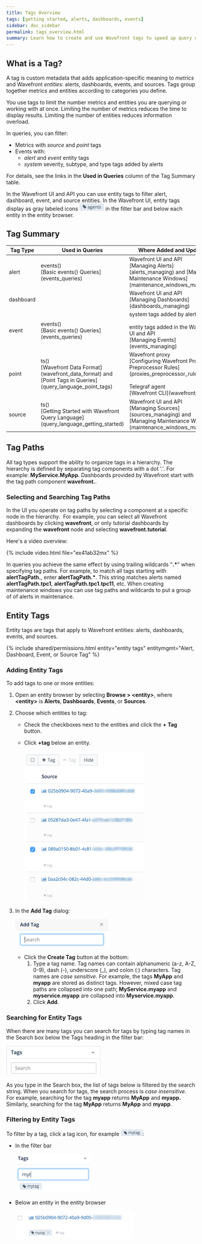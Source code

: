 ```yaml
---
title: Tags Overview
tags: [getting started, alerts, dashboards, events]
sidebar: doc_sidebar
permalink: tags_overview.html
summary: Learn how to create and use Wavefront tags to speed up query display and work with Wavefront entities.
---
```

## What is a Tag?

A tag is custom metadata that adds application-specific meaning to *metrics* and Wavefront *entities*: alerts, dashboards, events, and sources. Tags group together metrics and entities according to categories you define.

You use tags to limit the number metrics and entities you are querying or working with at once. Limiting
the number of metrics reduces the time to display results. Limiting the number of entities reduces information overload.

In queries, you can filter:

-   Metrics with _source_ and _point_ tags
-   Events with:
    - _alert_ and _event_ entity tags
    - _system_ severity, subtype, and type tags added by alerts

For details, see the links in the **Used in Queries** column of the Tag Summary table.

In the Wavefront UI and API you can use entity tags to filter alert, dashboard, event, and source entities. In the Wavefront UI, entity tags display as gray labeled icons ![tag](images/tag.png#inline) in the filter bar and below each entity in the entity browser.

## Tag Summary

<table>
<colgroup>
<col width="20%"/>
<col width="40%"/>
<col width="40%"/>
</colgroup>
<thead>
<tr>
<th>Tag Type</th>
<th>Used in Queries</th>
<th>Where Added and Updated</th>
</tr>
</thead>
<tbody>
<tr>
<td>alert</td>
<td markdown="span">events()<br />
[Basic events() Queries](events_queries)</td>
<td markdown="span">Wavefront UI and API<br />
[Managing Alerts](alerts_managing) and [Managing Maintenance Windows](maintenance_windows_managing)</td>
</tr>
<tr>
<td>dashboard</td>
<td></td>
<td markdown="span">Wavefront UI and API<br />[Managing Dashboards](dashboards_managing)</td>
</tr>
<tr>
<td>event</td>
<td markdown="span">events()<br />[Basic events() Queries](events_queries)</td>
<td markdown="span">system tags added by alerts<br /><br />entity tags added in the Wavefront UI and API<br />[Managing Events](events_managing)</td>
</tr>
<tr>
<td>point</td>
<td markdown="span">ts()<br />[Wavefront Data Format](wavefront_data_format) and [Point Tags in Queries](query_language_point_tags)</td>
<td markdown="span">Wavefront proxy<br />[Configuring Wavefront Proxy Preprocessor Rules](proxies_preprocessor_rules)<br /><br />
Telegraf agent<br />
[Wavefront CLI](wavefront_cli)</td>
</tr>
<tr>
<td>source</td>
<td markdown="span">ts()<br />
[Getting Started with Wavefront Query Language](query_language_getting_started)</td>
<td markdown="span">Wavefront UI and API<br />[Managing Sources](sources_managing) and [Managing Maintenance Windows](maintenance_windows_managing)</td>
</tr>
</tbody>
</table>

## Tag Paths

All tag types support the ability to organize tags in a hierarchy. The hierarchy is defined by separating tag components with a dot '.'. For example: **MyService.MyApp**. Dashboards provided by Wavefront start with the tag path component **wavefront.**.


### Selecting and Searching Tag Paths

In the UI you operate on tag paths by selecting a component at a specific node in the hierarchy.  For example, you can select all Wavefront dashboards by clicking **wavefront**, or only tutorial dashboards by expanding the **wavefront** node and selecting **wavefront.tutorial**.

Here's a video overview: 

{% include video.html file="ex41ab32mx" %}


In queries you achieve the same effect by using trailing wildcards "**.\***" when specifying tag paths. For example, to match all tags starting with **alertTagPath.**, enter **alertTagPath.\***. This string matches alerts named **alertTagPath.tpc1**, **alertTagPath.tpc1.tpc11**, etc. When creating maintenance windows you can use tag paths and wildcards to put a group of of alerts in maintenance.

<a name="entity_tags"></a>

## Entity Tags

Entity tags are tags that apply to Wavefront entities: alerts, dashboards, events, and sources.

{% include shared/permissions.html entity="entity tags" entitymgmt="Alert, Dashboard, Event, or Source Tag" %}

### Adding Entity Tags

To add tags to one or more entities:

1.  Open an entity browser by selecting **Browse &gt; &lt;entity&gt;**, where **&lt;entity&gt;** is **Alerts**, **Dashboards**, **Events**, or **Sources**.
2.  Choose which entities to tag:
    -   Check the checkboxes next to the entities and click the **+ Tag** button.
    -   Click **+tag** below an entity.

        ![source tags](images/source_tags.png)

3.  In the **Add Tag** dialog:

    ![add tag](images/add_tag.png)

    -   Click the **Create Tag** button at the bottom:
        1.  Type a tag name. Tag names can contain alphanumeric (a-z, A-Z, 0-9), dash (-), underscore (\_), and colon (:) characters. Tag names are *case sensitive*. For example, the tags **MyApp** and **myapp** are stored as distinct tags. However, mixed case tag paths are collapsed into one path; **MyService.myapp** and **myservice.myapp** are collapsed into **Myservice.myapp**.
        2.  Click **Add**.

### Searching for Entity Tags

When there are many tags you can search for tags by typing tag names in the Search box below the Tags heading in the filter bar:

![search tags](images/search_tags.png)

As you type in the Search box, the list of tags below is filtered by the search string. When you search for tags, the search process is *case insensitive*. For example, searching for the tag **myapp** returns **MyApp** and **myapp.** Similarly, searching for the tag **MyApp** returns **MyApp** and **myapp**.

### Filtering by Entity Tags

To filter by a tag, click a tag icon, for example ![mytag icon](images/mytag_icon.png#inline):

-   In the filter bar

    ![mytag2](images/mytag2.png)

-   Below an entity in the entity browser

    ![mytag](images/mytag.png)
    
